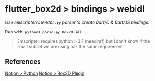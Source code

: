 # flutter_box2d > bindings > webidl

*Use emscripten's `WebIDL.py` parser to create Dart/C & Dart/JS bindings.*

Run with: `python3 parse.py Box2D.idl`

> Emscripten requires python > 3.? (need ref) but I don't know if the small subset we are using has the same requirement.

## References

[Notion > Python]
[Notion > Box2D Plugin]

[Notion > Python]: https://www.notion.so/reference-material/Python-95a568bb1c6f448e8931781daf9060ce
[Notion > Box2D Plugin]: https://www.notion.so/enspyrco/Box2D-Plugin-3d3dc861ee4f439eb7e26deee3bac40a
